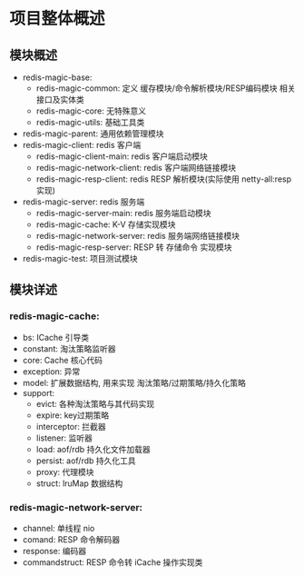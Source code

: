 # 项目整体概述

## 模块概述

- redis-magic-base: 
  - redis-magic-common: 定义 缓存模块/命令解析模块/RESP编码模块 相关接口及实体类
  - redis-magic-core: 无特殊意义
  - redis-magic-utils: 基础工具类
- redis-magic-parent: 通用依赖管理模块
- redis-magic-client: redis 客户端
  - redis-magic-client-main:  redis 客户端启动模块
  - redis-magic-network-client: redis 客户端网络链接模块
  - redis-magic-resp-client: redis RESP 解析模块(实际使用 netty-all:resp 实现)
- redis-magic-server: redis 服务端
  - redis-magic-server-main: redis 服务端启动模块
  - redis-magic-cache: K-V 存储实现模块
  - redis-magic-network-server: redis 服务端网络链接模块
  - redis-magic-resp-server: RESP 转 存储命令 实现模块
- redis-magic-test: 项目测试模块

## 模块详述

### redis-magic-cache:

- bs: ICache 引导类
- constant: 淘汰策略监听器
- core: Cache 核心代码
- exception: 异常
- model:  扩展数据结构, 用来实现 淘汰策略/过期策略/持久化策略
- support: 
  - evict: 各种淘汰策略与其代码实现
  - expire: key过期策略
  - interceptor: 拦截器 
  - listener: 监听器
  - load: aof/rdb 持久化文件加载器
  - persist: aof/rdb 持久化工具
  - proxy: 代理模块
  - struct: lruMap 数据结构

### redis-magic-network-server:

- channel: 单线程 nio
- comand: RESP 命令解码器
- response: 编码器
- commandstruct: RESP 命令转 iCache 操作实现类

